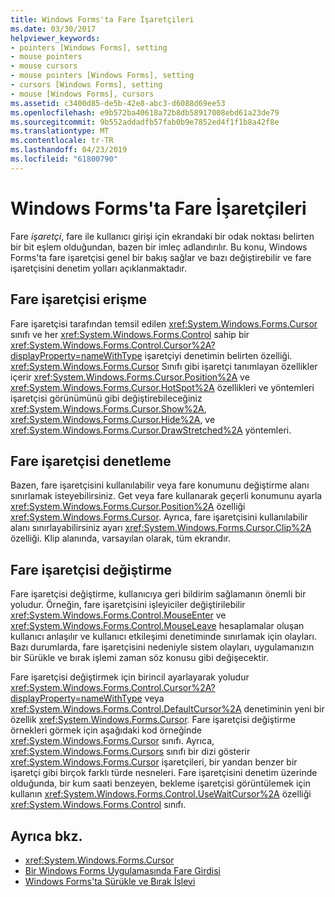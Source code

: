 ```yaml
---
title: Windows Forms'ta Fare İşaretçileri
ms.date: 03/30/2017
helpviewer_keywords:
- pointers [Windows Forms], setting
- mouse pointers
- mouse cursors
- mouse pointers [Windows Forms], setting
- cursors [Windows Forms], setting
- mouse [Windows Forms], cursors
ms.assetid: c3400d85-de5b-42e8-abc3-d6088d69ee53
ms.openlocfilehash: e9b572ba40618a72b8db58917008ebd61a23de79
ms.sourcegitcommit: 9b552addadfb57fab0b9e7852ed4f1f1b8a42f8e
ms.translationtype: MT
ms.contentlocale: tr-TR
ms.lasthandoff: 04/23/2019
ms.locfileid: "61800790"
---
```

# <a name="mouse-pointers-in-windows-forms"></a>Windows Forms'ta Fare İşaretçileri
Fare *işaretçi*, fare ile kullanıcı girişi için ekrandaki bir odak noktası belirten bir bit eşlem olduğundan, bazen bir imleç adlandırılır. Bu konu, Windows Forms'ta fare işaretçisi genel bir bakış sağlar ve bazı değiştirebilir ve fare işaretçisini denetim yolları açıklanmaktadır.  
  
## <a name="accessing-the-mouse-pointer"></a>Fare işaretçisi erişme  
 Fare işaretçisi tarafından temsil edilen <xref:System.Windows.Forms.Cursor> sınıfı ve her <xref:System.Windows.Forms.Control> sahip bir <xref:System.Windows.Forms.Control.Cursor%2A?displayProperty=nameWithType> işaretçiyi denetimin belirten özelliği. <xref:System.Windows.Forms.Cursor> Sınıfı gibi işaretçi tanımlayan özellikler içerir <xref:System.Windows.Forms.Cursor.Position%2A> ve <xref:System.Windows.Forms.Cursor.HotSpot%2A> özellikleri ve yöntemleri işaretçisi görünümünü gibi değiştirebileceğiniz <xref:System.Windows.Forms.Cursor.Show%2A>, <xref:System.Windows.Forms.Cursor.Hide%2A>, ve <xref:System.Windows.Forms.Cursor.DrawStretched%2A> yöntemleri.  
  
## <a name="controlling-the-mouse-pointer"></a>Fare işaretçisi denetleme  
 Bazen, fare işaretçisini kullanılabilir veya fare konumunu değiştirme alanı sınırlamak isteyebilirsiniz. Get veya fare kullanarak geçerli konumunu ayarla <xref:System.Windows.Forms.Cursor.Position%2A> özelliği <xref:System.Windows.Forms.Cursor>. Ayrıca, fare işaretçisini kullanılabilir alanı sınırlayabilirsiniz ayarı <xref:System.Windows.Forms.Cursor.Clip%2A> özelliği. Klip alanında, varsayılan olarak, tüm ekrandır.  
  
## <a name="changing-the-mouse-pointer"></a>Fare işaretçisi değiştirme  
 Fare işaretçisi değiştirme, kullanıcıya geri bildirim sağlamanın önemli bir yoludur. Örneğin, fare işaretçisini işleyiciler değiştirilebilir <xref:System.Windows.Forms.Control.MouseEnter> ve <xref:System.Windows.Forms.Control.MouseLeave> hesaplamalar oluşan kullanıcı anlaşılır ve kullanıcı etkileşimi denetiminde sınırlamak için olayları. Bazı durumlarda, fare işaretçisini nedeniyle sistem olayları, uygulamanızın bir Sürükle ve bırak işlemi zaman söz konusu gibi değişecektir.  
  
 Fare işaretçisi değiştirmek için birincil ayarlayarak yoludur <xref:System.Windows.Forms.Control.Cursor%2A?displayProperty=nameWithType> veya <xref:System.Windows.Forms.Control.DefaultCursor%2A> denetiminin yeni bir özellik <xref:System.Windows.Forms.Cursor>. Fare işaretçisi değiştirme örnekleri görmek için aşağıdaki kod örneğinde <xref:System.Windows.Forms.Cursor> sınıfı. Ayrıca, <xref:System.Windows.Forms.Cursors> sınıfı bir dizi gösterir <xref:System.Windows.Forms.Cursor> işaretçileri, bir yandan benzer bir işaretçi gibi birçok farklı türde nesneleri. Fare işaretçisini denetim üzerinde olduğunda, bir kum saati benzeyen, bekleme işaretçisi görüntülemek için kullanın <xref:System.Windows.Forms.Control.UseWaitCursor%2A> özelliği <xref:System.Windows.Forms.Control> sınıfı.  
  
## <a name="see-also"></a>Ayrıca bkz.

- <xref:System.Windows.Forms.Cursor>
- [Bir Windows Forms Uygulamasında Fare Girdisi](mouse-input-in-a-windows-forms-application.md)
- [Windows Forms'ta Sürükle ve Bırak İşlevi](drag-and-drop-functionality-in-windows-forms.md)
